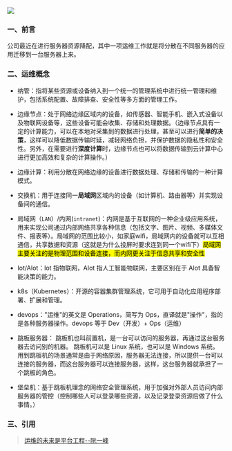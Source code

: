 ![ ](https://cdn.beekka.com/blogimg/asset/202303/bg2023031502.webp)

### 一、前言

公司最近在进行服务器资源降配，其中一项运维工作就是将分散在不同服务器的应用迁移到一台服务器上来。

### 二、运维概念

- 纳管：指将某些资源或设备纳入到一个统一的管理系统中进行统一管理和维护，包括系统配置、故障排查、安全性等多方面的管理工作。
- 边缘节点：处于网络边缘区域内的设备，如传感器、智能手机、嵌入式设备以及物联网设备等，这些设备可能会收集、存储和处理数据。（边缘节点具有一定的计算能力，可以在本地对采集到的数据进行处理，甚至可以进行**简单的决策**，这样可以降低数据传输时延，减轻网络负担，并保护数据的隐私性和安全性。另外，在需要进行**深度计算**时，边缘节点也可以将数据传输到云计算中心进行更加高效和复杂的计算操作。）
- 边缘计算：利用分散在网络边缘的设备进行数据处理、存储和传输的一种计算模式。
- 交换机：用于连接同一**局域网**区域内的设备（如计算机、路由器等）并实现设备间的通信。
- 局域网（`LAN`）/内网(`intranet`)：内网是基于互联网的一种企业级应用系统，用来实现公司通过内部网络共享各种信息（包括文字、图片、视频、多媒体文件、报表等）。局域网的范围比较小，如家庭wifi，局域网内的设备就可以互相通信，共享数据和资源（这就是为什么投屏时要求连到同一个wifi下）<mark>局域网主要关注的是物理范围和设备连接，而内网更关注于信息共享和安全性</mark>
- Iot/AIot：Iot 指物联网，AIot 指人工智能物联网，主要区别在于 AIot 具备智能决策的能力。
- k8s（Kubernetes）：开源的容器集群管理系统，它可用于自动化应用程序部署、扩展和管理。
- devops："运维"的英文是 Operations，简写为 Ops，直译就是"操作"，指的是各种服务器操作。devops 等于 Dev（开发）+ Ops（运维）

- 跳板服务器： 跳板机也叫前置机，是一台可以访问的服务器，再通过这台服务器去访问别的机器。 跳板机可以是 Linux 系统，也可以是 Windows 系统。 用到跳板机的场景通常是由于网络原因，服务器无法连接，所以提供一台可以连接的服务器，而这台服务器可以连接服务器，这样，这台服务器就承担了一个跳板的角色。

- 堡垒机：基于跳板机理念的网络安全管理系统，用于加强对外部人员访问内部服务器的管控（控制哪些人可以登录哪些资源，以及记录登录资源后做了什么事情。）

### 三、引用

> [运维的未来是平台工程--阮一峰](https://www.ruanyifeng.com/blog/2023/03/platform-engineering.html)
